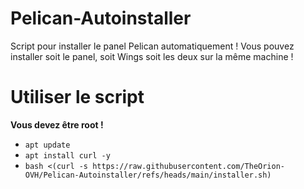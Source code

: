 # Pelican-Autoinstaller
Script pour installer le panel Pelican automatiquement !
Vous pouvez installer soit le panel, soit Wings soit les deux sur la même machine !

# Utiliser le script
**Vous devez être root !**

- ```apt update```
- ```apt install curl -y```
- ```bash <(curl -s https://raw.githubusercontent.com/TheOrion-OVH/Pelican-Autoinstaller/refs/heads/main/installer.sh)```

